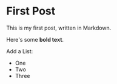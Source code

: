 # First Post

This is my first post, written in Markdown.

Here's some __bold text__.

Add a List:

* One
* Two
* Three

